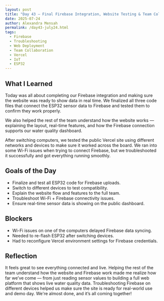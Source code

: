 ```yaml
---
layout: post
title: "Day 43 – Final Firebase Integration, Website Testing & Team Collaboration"
date: 2025-07-24
author: Alexandra Mensah
permalink: /day43-july24.html
tags:
  - Firebase
  - Troubleshooting
  - Web Deployment
  - Team Collaboration
  - Vercel
  - IoT
  - ESP32
---
```


## What I Learned

Today was all about completing our Firebase integration and making sure the website was ready to show data in real time. We finalized all three code files that connect the ESP32 sensor data to Firebase and tested them to confirm they work properly. 

We also helped the rest of the team understand how the website works — explaining the layout, real-time features, and how the Firebase connection supports our water quality dashboard. 

After switching computers, we tested the public Vercel site using different networks and devices to make sure it worked across the board. We ran into some Wi-Fi issues when trying to connect Firebase, but we troubleshooted it successfully and got everything running smoothly.

## Goals of the Day

- Finalize and test all ESP32 code for Firebase uploads.
- Switch to different devices to test compatibility.
- Explain the website flow and features to the full team.
- Troubleshoot Wi-Fi + Firebase connectivity issues.
- Ensure real-time sensor data is showing on the public dashboard.

## Blockers

- Wi-Fi issues on one of the computers delayed Firebase data syncing.
- Needed to re-flash ESP32 after switching devices.
- Had to reconfigure Vercel environment settings for Firebase credentials.

## Reflection

It feels great to see everything connected and live. Helping the rest of the team understand how the website and Firebase work made me realize how far we’ve come — from just reading sensor values to building a full web platform that shows live water quality data. Troubleshooting Firebase on different devices helped us make sure the site is ready for real-world use and demo day. We're almost done, and it’s all coming together!

